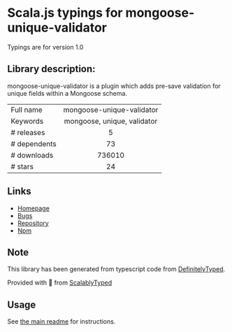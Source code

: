 
# Scala.js typings for mongoose-unique-validator

Typings are for version 1.0

## Library description:
mongoose-unique-validator is a plugin which adds pre-save validation for unique fields within a Mongoose schema.

|                    |                 |
| ------------------ | :-------------: |
| Full name          | mongoose-unique-validator |
| Keywords           | mongoose, unique, validator |
| # releases         | 5 |
| # dependents       | 73 |
| # downloads        | 736010 |
| # stars            | 24 |

## Links
- [Homepage](https://github.com/blakehaswell/mongoose-unique-validator#readme)
- [Bugs](https://github.com/blakehaswell/mongoose-unique-validator/issues)
- [Repository](https://github.com/blakehaswell/mongoose-unique-validator)
- [Npm](https://www.npmjs.com/package/mongoose-unique-validator)
    


## Note
This library has been generated from typescript code from [DefinitelyTyped](https://definitelytyped.org).

Provided with :purple_heart: from [ScalablyTyped](https://github.com/oyvindberg/ScalablyTyped)

## Usage
See [the main readme](../../readme.md) for instructions.



